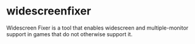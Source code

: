 widescreenfixer
===============

Widescreen Fixer is a tool that enables widescreen and multiple-monitor support in games that do not otherwise support it.
